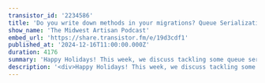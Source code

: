 ```yaml
---
transistor_id: '2234586'
title: 'Do you write down methods in your migrations? Queue Serialization, Stubs, Laravel PR Ideas, Migrations vs. Seeders'
show_name: 'The Midwest Artisan Podcast'
embed_url: 'https://share.transistor.fm/e/19d3cdf1'
published_at: '2024-12-16T11:00:00.000Z'
duration: 4176
summary: 'Happy Holidays! This week, we discuss tackling some queue serialization issues, debating migrations versus seeders, and discussing some new ideas for Laravel Core PRs. We also discuss PHP 8.4’s latest features, why down methods might be risky, and how custom stubs could make development smoother.'
description: '<div>Happy Holidays! This week, we discuss tackling some queue serialization issues, debating migrations versus seeders, and discussing some new ideas for Laravel Core PRs. We also discuss PHP 8.4’s latest features, why down methods might be risky, and how custom stubs could make development smoother.</div>'
---
```


